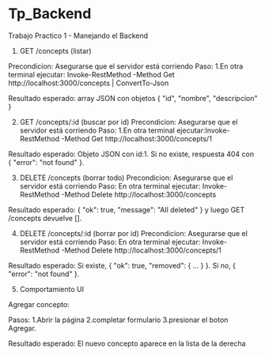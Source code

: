 # Tp_Backend
Trabajo Practico 1 - Manejando el Backend
1) GET /concepts (listar)

Precondicion: Asegurarse que el servidor está corriendo
Paso:
1.En otra terminal ejecutar: Invoke-RestMethod -Method Get http://localhost:3000/concepts | ConvertTo-Json

Resultado esperado: array JSON con objetos { "id", "nombre", "descripcion" }

2) GET /concepts/:id (buscar por id)
Precondicion: Asegurarse que el servidor está corriendo
Paso:
1.En otra terminal ejecutar:Invoke-RestMethod -Method Get http://localhost:3000/concepts/1

Resultado esperado: Objeto JSON con id:1. Si no existe, respuesta 404 con { "error": "not found" }.

3) DELETE /concepts (borrar todo)
Precondicion: Asegurarse que el servidor está corriendo
Paso: 
En otra terminal ejecutar: Invoke-RestMethod -Method Delete http://localhost:3000/concepts

Resultado esperado: { "ok": true, "message": "All deleted" } y luego GET /concepts devuelve [].

4) DELETE /concepts/:id (borrar por id)
Precondicion: Asegurarse que el servidor está corriendo
Paso:
En otra terminal ejecutar: Invoke-RestMethod -Method Delete http://localhost:3000/concepts/1

Resultado esperado: Si existe, { "ok": true, "removed": { ... } }. Si no, { "error": "not found" }.

5) Comportamiento UI

Agregar concepto:

Pasos: 
1.Abrir la página 
2.completar formulario
3.presionar el boton Agregar.

Resultado esperado: El nuevo concepto aparece en la lista de la derecha